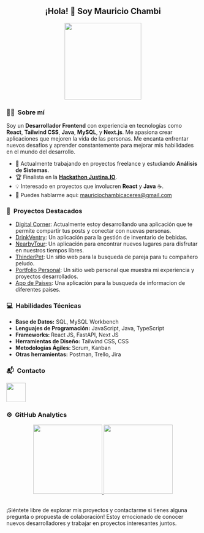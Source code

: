 <div align="center">
  <h2>¡Hola! 👋 Soy Mauricio Chambi </h2> 
  <img src="https://mauricio-chambi.netlify.app/LogoPage.png" width="200px" height="200px"/>
</div>

### 👨‍💻 &nbsp;Sobre mí
Soy un **Desarrollador Frontend** con experiencia en tecnologías como **React**, **Tailwind CSS**, **Java**, **MySQL**, y **Next.js**. Me apasiona crear aplicaciones que mejoren la vida de las personas. Me encanta enfrentar nuevos desafíos y aprender constantemente para mejorar mis habilidades en el mundo del desarrollo.

- 💼 Actualmente trabajando en proyectos freelance y estudiando **Análisis de Sistemas**.
- 🏆 Finalista en la <a target="_blank" href="https://drive.google.com/file/d/1dsnGmJF38at_e3ZymZZvB7vwHD_6UYz7/view">**Hackathon Justina.IO**</a>.
- 💡 Interesado en proyectos que involucren **React** y **Java** ☕.
- 📧 Puedes hablarme aqui: mauriciochambicaceres@gmail.com

### 🚀 &nbsp;Proyectos Destacados
- <a targer="_blank" href="https://digital-corner.netlify.app/">Digital Corner</a>: Actualmente estoy desarrollando una aplicación que te permite compartir tus posts y conectar con nuevas personas.<br>
- <a target="_blank" href="https://drinkventry.netlify.app/">DrinkVentry</a>: Un aplicación para la gestión de inventario de bebidas.<br>
- <a target="_blank" href="https://nearbytour.vercel.app/home">NearbyTour</a>: Un aplicación para encontrar nuevos lugares para disfrutar en nuestros tiempos libres.<br>
- <a target="_blank" href="https://thinderpet.vercel.app/">ThinderPet</a>: Un sitio web para la busqueda de pareja para tu compañero peludo.<br>
- <a target="_blank" href="https://mauricio-chambi.netlify.app">Portfolio Personal</a>: Un sitio web personal que muestra mi experiencia y proyectos desarrollados.<br>
- <a target="_blank" href="https://countries-api-rest-react.netlify.app">App de Paises</a>: Una aplicación para la busqueda de informacion de diferentes paises.<br>

### 💻 &nbsp;Habilidades Técnicas
- <b>Base de Datos:</b> SQL, MySQL Workbench<br>
- <b>Lenguajes de Programación:</b> JavaScript, Java, TypeScript<br>
- <b>Frameworks: </b> React JS, FastAPI, Next JS<br>
- <b>Herramientas de Diseño:</b> Tailwind CSS, CSS <br>
- <b>Metodologías Ágiles: </b> Scrum, Kanban<br>
- <b>Otras herramientas:</b> Postman, Trello, Jira<br>

### 📬 &nbsp;Contacto

<a href="https://www.linkedin.com/in/mauricio-chambi-7a90b724a/"><img width="50px" src="https://cdn.jsdelivr.net/gh/devicons/devicon@latest/icons/linkedin/linkedin-original.svg" /></a>

### ⚙️ &nbsp;GitHub Analytics
<p align="center">
  <a href="https://github.com/De1t4">
    <img height="180em" src="https://github-readme-stats-eight-theta.vercel.app/api?username=De1t4&show_icons=true&theme=radical&include_all_commits=true&count_private=true">
    <img height="180em" src="https://github-readme-stats-eight-theta.vercel.app/api/top-langs/?username=De1t4&layout=compact&langs_count=8&theme=radical">
  </a>
</p>

<br>
¡Siéntete libre de explorar mis proyectos y contactarme si tienes alguna pregunta o propuesta de colaboración! Estoy emocionado de conocer nuevos desarrolladores y trabajar en proyectos interesantes juntos.
